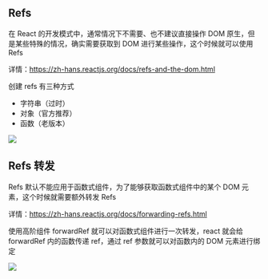 ## Refs

在 React 的开发模式中，通常情况下不需要、也不建议直接操作 DOM 原生，但是某些特殊的情况，确实需要获取到 DOM 进行某些操作，这个时候就可以使用 Refs

详情：https://zh-hans.reactjs.org/docs/refs-and-the-dom.html

创建 refs 有三种方式

- 字符串（过时）
- 对象（官方推荐）
- 函数（老版本）

![](https://gitee.com/itsandy/picgo-img/raw/master/react/refs.png)

## Refs 转发

Refs 默认不能应用于函数式组件，为了能够获取函数式组件中的某个 DOM 元素，这个时候就需要额外转发 Refs

详情：https://zh-hans.reactjs.org/docs/forwarding-refs.html

使用高阶组件 forwardRef 就可以对函数式组件进行一次转发，react 就会给 forwardRef 内的函数传递 ref，通过 ref 参数就可以对函数内的 DOM 元素进行绑定

![](https://gitee.com/itsandy/picgo-img/raw/master/react/forwardRef.png)
